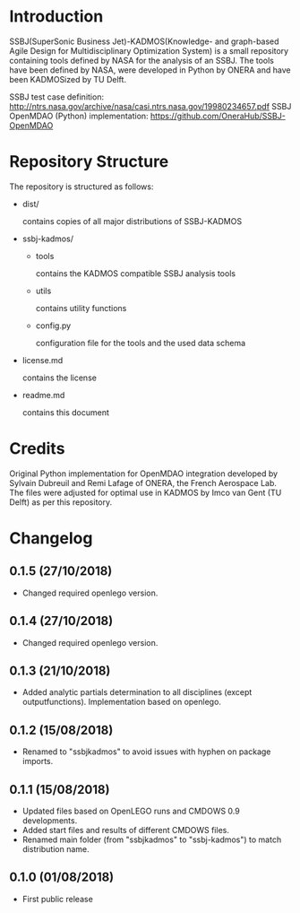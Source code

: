 Introduction
=============

SSBJ(SuperSonic Business Jet)-KADMOS(Knowledge- and graph-based Agile Design for Multidisciplinary Optimization System) is a small repository containing tools defined by NASA for the analysis of an SSBJ. The tools have been defined by NASA, were developed in Python by ONERA and have been KADMOSized by TU Delft.

SSBJ test case definition: http://ntrs.nasa.gov/archive/nasa/casi.ntrs.nasa.gov/19980234657.pdf
SSBJ OpenMDAO (Python) implementation: https://github.com/OneraHub/SSBJ-OpenMDAO


Repository Structure
====================

The repository is structured as follows:

- dist/

	 contains copies of all major distributions of SSBJ-KADMOS

- ssbj-kadmos/

     - tools
	  
		 contains the KADMOS compatible SSBJ analysis tools
	 
     - utils

         contains utility functions

     - config.py

         configuration file for the tools and the used data schema

- license.md

     contains the license

- readme.md

     contains this document


Credits
=======

Original Python implementation for OpenMDAO integration developed by Sylvain Dubreuil and Remi Lafage of ONERA, the French Aerospace Lab. The files were adjusted for optimal use in KADMOS by Imco van Gent (TU Delft) as per this repository.

Changelog
=========

## 0.1.5 (27/10/2018)

- Changed required openlego version.


## 0.1.4 (27/10/2018)

- Changed required openlego version.

## 0.1.3 (21/10/2018)

- Added analytic partials determination to all disciplines (except outputfunctions). Implementation based on openlego.

## 0.1.2 (15/08/2018)

- Renamed to "ssbjkadmos" to avoid issues with hyphen on package imports.

## 0.1.1 (15/08/2018)

- Updated files based on OpenLEGO runs and CMDOWS 0.9 developments.
- Added start files and results of different CMDOWS files.
- Renamed main folder (from "ssbjkadmos" to "ssbj-kadmos") to match distribution name.

## 0.1.0 (01/08/2018)

- First public release

